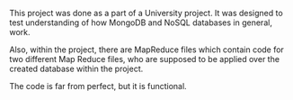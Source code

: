 This project was done as a part of a University project. 
It was designed to test understanding of how MongoDB and NoSQL databases in general, work.

Also, within the project, there are MapReduce files which contain code for two different Map Reduce files, who are supposed to be applied over the created database within the project.

The code is far from perfect, but it is functional.
